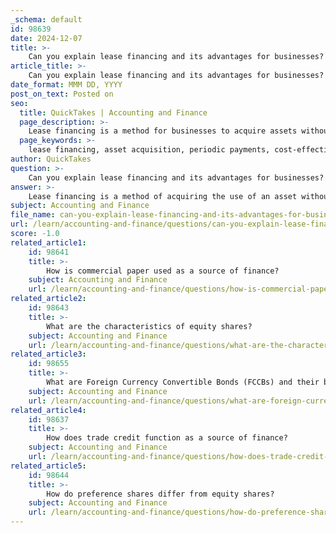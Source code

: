 ```yaml
---
_schema: default
id: 98639
date: 2024-12-07
title: >-
    Can you explain lease financing and its advantages for businesses?
article_title: >-
    Can you explain lease financing and its advantages for businesses?
date_format: MMM DD, YYYY
post_on_text: Posted on
seo:
  title: QuickTakes | Accounting and Finance
  page_description: >-
    Lease financing is a method for businesses to acquire assets without hefty upfront costs, providing advantages like cost-effectiveness, tax deductions, and flexibility to meet changing operational needs.
  page_keywords: >-
    lease financing, asset acquisition, periodic payments, cost-effectiveness, capital preservation, tax benefits, flexible arrangements, access to technology, asset depreciation, cash flow management
author: QuickTakes
question: >-
    Can you explain lease financing and its advantages for businesses?
answer: >-
    Lease financing is a method of acquiring the use of an asset without the need for a substantial upfront investment. In this arrangement, the owner of the asset, known as the lessor, grants the right to use the asset to another party, called the lessee, in exchange for periodic payments over a specified term. This financing option is particularly popular among businesses looking to manage their capital effectively while still accessing necessary equipment or property.\n\n### Advantages of Lease Financing for Businesses\n\n1. **Cost-Effectiveness**: One of the primary benefits of lease financing is its cost-effectiveness. Instead of making a large initial investment to purchase an asset outright, businesses can spread the cost over the lease term. This allows for better cash flow management and the ability to allocate funds to other critical areas of the business.\n\n2. **Preservation of Capital**: Lease financing helps businesses conserve their cash reserves and working capital. By leasing rather than purchasing, companies can maintain liquidity for other operational needs or investments.\n\n3. **Tax Benefits**: Lease payments are typically considered operating expenses and can be fully deducted from the business's taxable income. This can significantly reduce the overall tax liability, freeing up more funds for other purposes.\n\n4. **Flexibility**: Lease agreements can be tailored to fit the specific needs of the business, including the duration of the lease and the type of asset being leased. This flexibility allows businesses to adapt to changing circumstances and upgrade equipment as needed without the burden of ownership.\n\n5. **Access to Up-to-Date Equipment**: Leasing allows businesses to use the latest technology and equipment without the risk of obsolescence. At the end of the lease term, companies can choose to upgrade to newer models, ensuring they remain competitive in their industry.\n\n6. **Reduced Risk of Asset Depreciation**: Since the lessee does not own the asset, they are not directly affected by its depreciation. This can be particularly advantageous for assets that may lose value quickly.\n\n7. **Improved Cash Flow Management**: By spreading payments over time, businesses can better manage their cash flow, making it easier to plan for other expenses and investments.\n\nIn summary, lease financing offers numerous advantages for businesses, including cost savings, tax benefits, and flexibility, making it an attractive option for acquiring necessary assets without the financial strain of outright purchases.
subject: Accounting and Finance
file_name: can-you-explain-lease-financing-and-its-advantages-for-businesses.md
url: /learn/accounting-and-finance/questions/can-you-explain-lease-financing-and-its-advantages-for-businesses
score: -1.0
related_article1:
    id: 98641
    title: >-
        How is commercial paper used as a source of finance?
    subject: Accounting and Finance
    url: /learn/accounting-and-finance/questions/how-is-commercial-paper-used-as-a-source-of-finance
related_article2:
    id: 98643
    title: >-
        What are the characteristics of equity shares?
    subject: Accounting and Finance
    url: /learn/accounting-and-finance/questions/what-are-the-characteristics-of-equity-shares
related_article3:
    id: 98655
    title: >-
        What are Foreign Currency Convertible Bonds (FCCBs) and their benefits?
    subject: Accounting and Finance
    url: /learn/accounting-and-finance/questions/what-are-foreign-currency-convertible-bonds-fccbs-and-their-benefits
related_article4:
    id: 98637
    title: >-
        How does trade credit function as a source of finance?
    subject: Accounting and Finance
    url: /learn/accounting-and-finance/questions/how-does-trade-credit-function-as-a-source-of-finance
related_article5:
    id: 98644
    title: >-
        How do preference shares differ from equity shares?
    subject: Accounting and Finance
    url: /learn/accounting-and-finance/questions/how-do-preference-shares-differ-from-equity-shares
---
```


&nbsp;